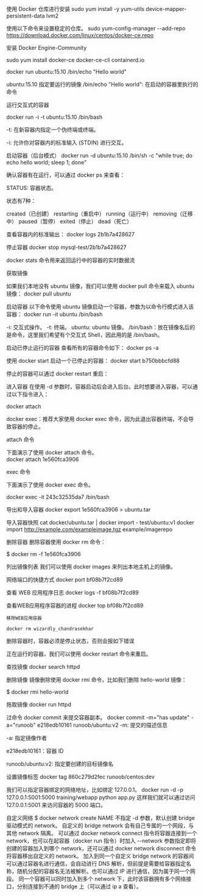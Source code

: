 


使用 Docker 仓库进行安装
sudo yum install -y yum-utils device-mapper-persistent-data lvm2


使用以下命令来设置稳定的仓库。
sudo yum-config-manager --add-repo https://download.docker.com/linux/centos/docker-ce.repo


安装 Docker Engine-Community

sudo yum install docker-ce docker-ce-cli containerd.io





 docker run ubuntu:15.10 /bin/echo "Hello world"
 
 ubuntu:15.10 指定要运行的镜像
 /bin/echo "Hello world": 在启动的容器里执行的命令
 
 
 
 运行交互式的容器
 
 docker run -i -t ubuntu:15.10 /bin/bash
 
 -t: 在新容器内指定一个伪终端或终端。

 -i: 允许你对容器内的标准输入 (STDIN) 进行交互。
 
 
 
 启动容器（后台模式）
 docker run -d ubuntu:15.10 /bin/sh -c "while true; do echo hello world; sleep 1; done"
 
 确认容器有在运行，可以通过 docker ps 来查看：
 
 
 STATUS: 容器状态。

状态有7种：

created（已创建）
restarting（重启中）
running（运行中）
removing（迁移中）
paused（暂停）
exited（停止）
dead（死亡）
 
 
 
 
 查看容器内的标准输出：
 docker logs 2b1b7a428627
 
 
 
 
 
 停止容器
 docker stop mysql-test/2b1b7a428627
 
 
 
 
 docker stats 命令用来返回运行中的容器的实时数据流
 
 
 
 
 获取镜像
 
 如果我们本地没有 ubuntu 镜像，我们可以使用 docker pull 命令来载入 ubuntu 镜像：
 docker pull ubuntu
 
 
 
 
 
 启动容器
 以下命令使用 ubuntu 镜像启动一个容器，参数为以命令行模式进入该容器：
 docker run -it ubuntu /bin/bash
 
 
 -i: 交互式操作。
-t: 终端。
ubuntu: ubuntu 镜像。
/bin/bash：放在镜像名后的是命令，这里我们希望有个交互式 Shell，因此用的是 /bin/bash。
 
 
 
 
 
 启动已停止运行的容器
查看所有的容器命令如下：
 docker ps -a
 
 
 
 使用 docker start 启动一个已停止的容器：
 docker start b750bbbcfd88 
 
 
 
 
 停止的容器可以通过 docker restart 重启：
 
 
 
 
 
 
 
 
 
进入容器
在使用 -d 参数时，容器启动后会进入后台。此时想要进入容器，可以通过以下指令进入：

docker attach

docker exec：推荐大家使用 docker exec 命令，因为此退出容器终端，不会导致容器的停止。

attach 命令

下面演示了使用 docker attach 命令。  
docker attach 1e560fca3906 

exec 命令

下面演示了使用 docker exec 命令。

docker exec -it 243c32535da7 /bin/bash
 
 
 
 
 导出和导入容器
 docker export 1e560fca3906 > ubuntu.tar
 
 
 
 导入容器快照
 cat docker/ubuntu.tar | docker import - test/ubuntu:v1
 docker import http://example.com/exampleimage.tgz example/imagerepo
 
 
 删除容器
删除容器使用 docker rm 命令：

$ docker rm -f 1e560fca3906
 
 
 
 
列出镜像列表
我们可以使用 docker images 来列出本地主机上的镜像。
 
 
 
 
 网络端口的快捷方式
 docker port bf08b7f2cd89
 
 
 
 
 
 查看 WEB 应用程序日志
 docker logs -f bf08b7f2cd89
 
 
 
 
 
 
 
 
 
 
 查看WEB应用程序容器的进程
	docker top bf08b7f2cd89
	
	
	
	
	移除WEB应用容器

	docker rm wizardly_chandrasekhar  
 删除容器时，容器必须是停止状态，否则会报如下错误
 
 
 
 正在运行的容器，我们可以使用 docker restart 命令来重启。
 
 
 
 
 
 查找镜像
docker search httpd



删除镜像
镜像删除使用 docker rmi 命令，比如我们删除 hello-world 镜像：

$ docker rmi hello-world


拖取镜像
docker run httpd







过命令 docker commit 来提交容器副本。
docker commit -m="has update" -a="runoob" e218edb10161 runoob/ubuntu:v2
-m: 提交的描述信息

-a: 指定镜像作者

e218edb10161：容器 ID

runoob/ubuntu:v2: 指定要创建的目标镜像名







设置镜像标签
docker tag 860c279d2fec runoob/centos:dev











我们可以指定容器绑定的网络地址，比如绑定 127.0.0.1。
docker run -d -p 127.0.0.1:5001:5000 training/webapp python app.py
这样我们就可以通过访问 127.0.0.1:5001 来访问容器的 5000 端口。
 
 
 
 自定义网络
$ docker network create NAME
不指定 -d 参数，默认创建 bridge 驱动模式的 network。
自定义的 bridge network 会有自己专属的一个网段，与其他 network 隔离。
可以通过 docker network connect 指令将容器连接到一个 network，也可以在起容器（docker run 指令）时加入 --network 参数指定即将创建的容器加入到哪个 network，还可以通过 docker network disconnect 命令将容器移出自定义的 network。
加入到同一个自定义 bridge network 的容器间可以通过容器名进行通信，会自动进行 DNS 解析，但前提是需要给容器指定名称，随机分配的容器名无法被解析。也可以通过 IP 进行通信，因为属于同一个网段。
同一个容器可以同时加入到多个 network 下，此时该容器拥有多个网络接口，分别连接到不通的 bridge 上（可以通过 ip a 查看）。


